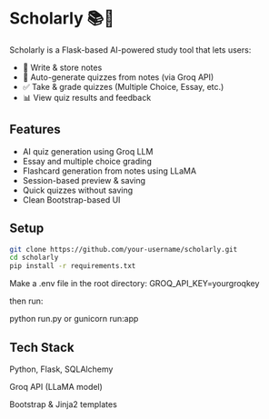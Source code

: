 # Scholarly 📚🧠

Scholarly is a Flask-based AI-powered study tool that lets users:

- 📝 Write & store notes
- 🤖 Auto-generate quizzes from notes (via Groq API)
- ✅ Take & grade quizzes (Multiple Choice, Essay, etc.)
- 📊 View quiz results and feedback

## Features

- AI quiz generation using Groq LLM
- Essay and multiple choice grading
- Flashcard generation from notes using LLaMA
- Session-based preview & saving
- Quick quizzes without saving
- Clean Bootstrap-based UI

## Setup

```bash
git clone https://github.com/your-username/scholarly.git
cd scholarly
pip install -r requirements.txt
```

Make a .env file in the root directory:
GROQ_API_KEY=yourgroqkey

then run:

python run.py or gunicorn run:app

## Tech Stack
Python, Flask, SQLAlchemy

Groq API (LLaMA model)

Bootstrap & Jinja2 templates